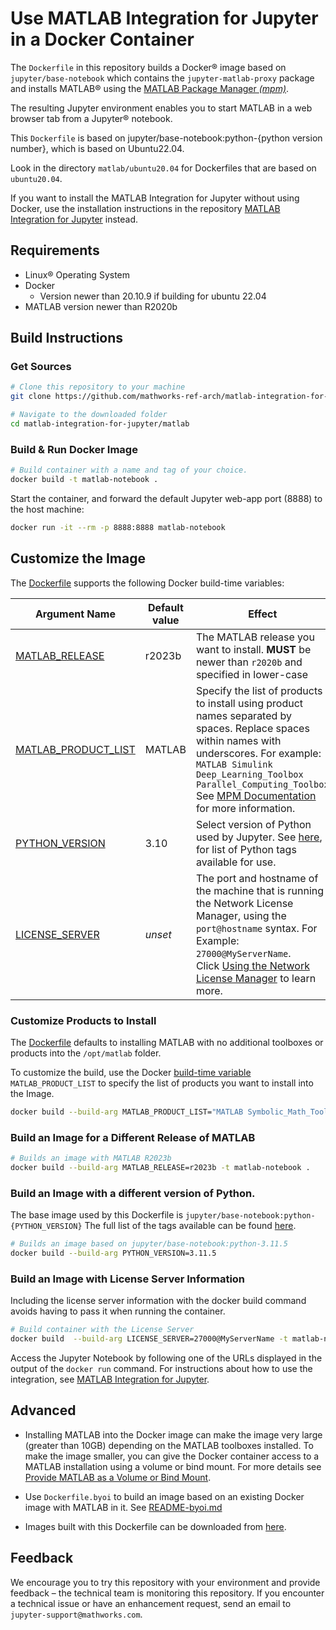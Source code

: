 # Use MATLAB Integration for Jupyter in a Docker Container

The `Dockerfile` in this repository builds a Docker® image based on `jupyter/base-notebook` which contains the `jupyter-matlab-proxy` package and installs MATLAB® using the [MATLAB Package Manager *(mpm)*](https://github.com/mathworks-ref-arch/matlab-dockerfile/blob/main/MPM.md). 

The resulting Jupyter environment enables you to start MATLAB in a web browser tab from a Jupyter® notebook.

This `Dockerfile` is based on jupyter/base-notebook:python-{python version number}, which is based on Ubuntu22.04.

Look in the directory `matlab/ubuntu20.04` for Dockerfiles that are based on `ubuntu20.04`.

If you want to install the MATLAB Integration for Jupyter without using Docker, use the installation instructions in the repository
[MATLAB Integration for Jupyter](https://github.com/mathworks/jupyter-matlab-proxy) instead.

## Requirements
* Linux® Operating System
* Docker 
    * Version newer than 20.10.9 if building for ubuntu 22.04
* MATLAB version newer than R2020b

## Build Instructions

### Get Sources
 
```bash
# Clone this repository to your machine
git clone https://github.com/mathworks-ref-arch/matlab-integration-for-jupyter.git

# Navigate to the downloaded folder
cd matlab-integration-for-jupyter/matlab
```

### Build & Run Docker Image
```bash
# Build container with a name and tag of your choice.
docker build -t matlab-notebook .
```
Start the container, and forward the default Jupyter web-app port (8888) to the host machine:
```bash
docker run -it --rm -p 8888:8888 matlab-notebook
```

## Customize the Image
The [Dockerfile](https://github.com/mathworks-ref-arch/matlab-integration-for-jupyter/blob/main/matlab/Dockerfile) supports the following Docker build-time variables:

| Argument Name | Default value | Effect |
|---|---|---|
| [MATLAB_RELEASE](#build-an-image-for-a-different-release-of-matlab) | r2023b | The MATLAB release you want to install. **MUST** be newer than `r2020b` and specified in lower-case|
| [MATLAB_PRODUCT_LIST](#customize-products-to-install) | MATLAB | Specify the list of products to install using product names separated by spaces. Replace spaces within names with underscores. For example: `MATLAB Simulink Deep_Learning_Toolbox Parallel_Computing_Toolbox` </br> See [MPM Documentation](https://github.com/mathworks-ref-arch/matlab-dockerfile/blob/main/MPM.md) for more information.|
| [PYTHON_VERSION](#choose-version-of-python) | 3.10 | Select version of Python used by Jupyter. See [here](https://hub.docker.com/r/jupyter/base-notebook/tags?page=1&name=python-), for list of Python tags available for use. |
| [LICENSE_SERVER](#build-an-image-with-license-server-information) | *unset* | The port and hostname of the machine that is running the Network License Manager, using the `port@hostname` syntax. For Example: `27000@MyServerName`. </br> Click [Using the Network License Manager](https://github.com/mathworks-ref-arch/matlab-dockerfile#use-the-network-license-manager) to learn more.|

### Customize Products to Install
The [Dockerfile](https://github.com/mathworks-ref-arch/matlab-integration-for-jupyter/blob/main/matlab/Dockerfile) defaults to installing MATLAB with no additional toolboxes or products into the `/opt/matlab` folder.

To customize the build, use the Docker [build-time variable](https://docs.docker.com/engine/reference/commandline/build/#set-build-time-variables---build-arg) `MATLAB_PRODUCT_LIST` to specify the list of products you want to install into the Image.

```bash
docker build --build-arg MATLAB_PRODUCT_LIST="MATLAB Symbolic_Math_Toolbox" -t matlab-notebook .
```

### Build an Image for a Different Release of MATLAB
```bash
# Builds an image with MATLAB R2023b
docker build --build-arg MATLAB_RELEASE=r2023b -t matlab-notebook .
```

### Build an Image with a different version of Python.
The base image used by this Dockerfile is `jupyter/base-notebook:python-{PYTHON_VERSION}`
The full list of the tags available can be found [here](https://hub.docker.com/r/jupyter/base-notebook/tags?page=1&name=python-).
```bash
# Builds an image based on jupyter/base-notebook:python-3.11.5
docker build --build-arg PYTHON_VERSION=3.11.5
```

### Build an Image with License Server Information
Including the license server information with the docker build command avoids having to pass it when running the container.
```bash
# Build container with the License Server
docker build  --build-arg LICENSE_SERVER=27000@MyServerName -t matlab-notebook .
```

Access the Jupyter Notebook by following one of the URLs displayed in the output of the ```docker run``` command.
For instructions about how to use the integration, see [MATLAB Integration for Jupyter](https://github.com/mathworks/jupyter-matlab-proxy).

## Advanced

* Installing MATLAB into the Docker image can make the image very large (greater than 10GB) depending on the MATLAB toolboxes installed.
To make the image smaller, you can give the Docker container access to a MATLAB installation using a volume or bind mount. For more details see [Provide MATLAB as a Volume or Bind Mount](/matlab/README-mounted.md).

* Use `Dockerfile.byoi` to build an image based on an existing Docker image with MATLAB in it. See [README-byoi.md](/matlab/README-byoi.md)

* Images built with this Dockerfile can be downloaded from [here](https://github.com/mathworks-ref-arch/matlab-integration-for-jupyter/pkgs/container/matlab-integration-for-jupyter%2Fjupyter-matlab-notebook/versions?filters%5Bversion_type%5D=tagged).

## Feedback

We encourage you to try this repository with your environment and provide feedback – the technical team is monitoring this repository. If you encounter a technical issue or have an enhancement request, send an email to `jupyter-support@mathworks.com`.